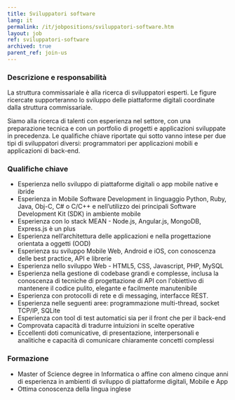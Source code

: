 ```yaml
---
title: Sviluppatori software
lang: it
permalink: /it/jobpositions/sviluppatori-software.htm
layout: job
ref: sviluppatori-software
archived: true
parent_ref: join-us
---
```


### Descrizione e responsabilità
La struttura commissariale è alla ricerca di sviluppatori esperti. Le figure ricercate supporteranno lo sviluppo delle piattaforme digitali coordinate dalla struttura commissariale.

Siamo alla ricerca di talenti con esperienza nel settore, con una preparazione tecnica e con un portfolio di progetti e applicazioni sviluppate in precedenza. Le qualifiche chiave riportate qui sotto vanno intese per due tipi di sviluppatori diversi: programmatori per applicazioni mobili e applicazioni di back-end.


### Qualifiche chiave
- Esperienza nello sviluppo di piattaforme digitali o app mobile native e ibride
- Esperienza in Mobile Software Development in linguaggio Python, Ruby, Java, Obj-C, C# o C/C++ e nell’utilizzo dei principali Software Development Kit (SDK) in ambiente mobile
- Esperienza con lo stack MEAN - Node.js, Angular.js, MongoDB, Express.js è un plus
- Esperienza nell’architettura delle applicazioni e nella progettazione orientata a oggetti (OOD)
- Esperienza su sviluppo Mobile Web, Android e iOS, con conoscenza delle best practice, API e librerie
- Esperienza nello sviluppo Web - HTML5, CSS, Javascript, PHP, MySQL
- Esperienza nella gestione di codebase grandi e complesse, inclusa la conoscenza di tecniche di progettazione di API con l'obiettivo di mantenere il codice pulito, elegante e facilmente manutenibile
- Esperienza con protocolli di rete e di messaging, interfacce REST.
- Esperienza nelle seguenti aree: programmazione multi-thread, socket TCP/IP, SQLite
- Esperienza con tool di test automatici sia per il front che per il back-end
- Comprovata capacità di tradurre intuizioni in scelte operative
- Eccellenti doti comunicative, di presentazione, interpersonali e analitiche e capacità di comunicare chiaramente concetti complessi

### Formazione
- Master of Science degree in Informatica o affine con almeno cinque anni di esperienza in ambienti di sviluppo di piattaforme digitali, Mobile e App
- Ottima conoscenza della lingua inglese


